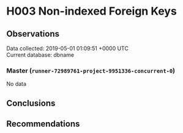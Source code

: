 # H003 Non-indexed Foreign Keys #

## Observations ##
Data collected: 2019-05-01 01:09:51 +0000 UTC  
Current database: dbname  

### Master (`runner-72989761-project-9951336-concurrent-0`) ###


No data


## Conclusions ##


## Recommendations ##

